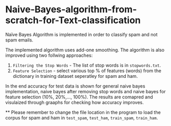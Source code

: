# Naive-Bayes-algorithm-from-scratch-for-Text-classification
Naïve Bayes Algorithm is implemented in order to classify spam and not spam emails.

The implemented algorithm uses add-one smoothing. The algorithm is also improved using two follwing approaches:
1) `Filtering the Stop Words` - The list of stop words is in `stopwords.txt`.
2) `Feature Selection` - select various top % of features (words) from the dictionary in training dataset seperatley for spam and ham. 

In the end accuracy for test data is shown for general naive bayes implementation, naive bayes after removing stop words and naive bayes for feature selection (10%, 20%,..., 100%). The results are comapred and visulaized through graaphs for checking how accuracy improves.

** Please remember to change the file location in the program to load the corpus for spam and ham in `test_spam`, `test_ham`, `train_spam`, `train_ham`.
